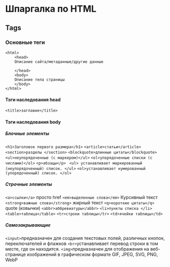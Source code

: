 # Шпаргалка по HTML
## Tags
### Основные теги
```
<html> 
    <head>
    Описание сайта/метаданные/другие данные 
     
    </head>
    <body>
    Описание тела страницы
    </body>
</html>
```
#### Тэги наследования head
`<title>заглавие</title>`

#### Тэги наследования body
##### Блочные элементы
`<h1>Заголовок первого размера</h1>`
`<article>статьи</article>`
`<section>разделы </section>`
`<blockquote>длинные цитаты</blockquote>`
`<ul>неупорядоченные (с маркером)</ul>`
`<ol>упорядоченные списки (с числами)</ol>`
`<p>абзацы</p>`
` <ul> устанавливает маркированный (неупорядоченный) список. </ul>`
`<ol>устанавливает нумерованный (упорядоченный) список. </ol>`

##### Строчные элементы
`<a>ссылки</a>` просто href
`<em>выделенные слова</em>` Курсивный текст
`<strong>важные слова</strong>` жирный текст
`<q>короткие цитаты</q>` quote (ковычки)
`<abbr>аббревиатуры</abbr>`
`<li>пункты списка </li>`
`<table>таблица</table>`
`<tr>строки таблицы</tr>`
`<td>ячейки таблицы</td>`
##### Самозакрывающие
`<input>`предназначен для создания текстовых полей, различных кнопок, переключателей и флажков
`<br>`устанавливает перевод строки в том месте, где он находится.
`<img>`предназначен для отображения на веб-странице изображений в графическом формате GIF, JPEG, SVG, PNG, WebP
